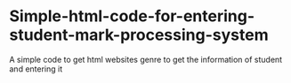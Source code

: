 # Simple-html-code-for-entering-student-mark-processing-system
A simple code to get html websites genre  to get the information of student and entering it
